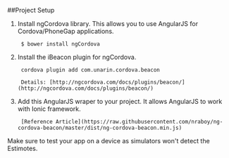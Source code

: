##Project Setup

1. Install ngCordova library. This allows you to use AngularJS for Cordova/PhoneGap applications.

        $ bower install ngCordova
 
2. Install the iBeacon plugin for ngCordova.

        cordova plugin add com.unarin.cordova.beacon
    
        Details: [http://ngcordova.com/docs/plugins/beacon/](http://ngcordova.com/docs/plugins/beacon/)
    
3. Add this AngularJS wraper to your project. It allows AngularJS to work with Ionic framework.
    
        [Reference Article](https://raw.githubusercontent.com/nraboy/ng-cordova-beacon/master/dist/ng-cordova-beacon.min.js)
    
  Make sure to test your app on a device as simulators won't detect the Estimotes.

